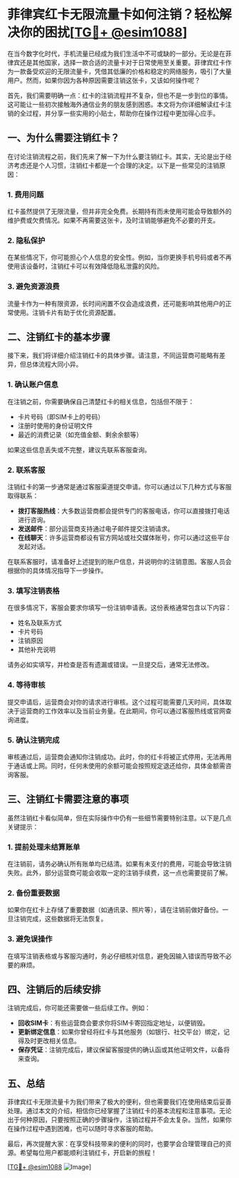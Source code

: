 # 菲律宾红卡无限流量卡如何注销？轻松解决你的困扰[[TG💪+ @esim1088](https://t.me/s/esim1088)]

在当今数字化时代，手机流量已经成为我们生活中不可或缺的一部分。无论是在菲律宾还是其他国家，选择一款合适的流量卡对于日常使用至关重要。菲律宾红卡作为一款备受欢迎的无限流量卡，凭借其低廉的价格和稳定的网络服务，吸引了大量用户。然而，如果你因为各种原因需要注销这张卡，又该如何操作呢？

首先，我们需要明确一点：红卡的注销流程并不复杂，但也不是一步到位的事情。这可能让一些初次接触海外通信业务的朋友感到困惑。本文将为你详细解读红卡注销的全过程，并分享一些实用的小贴士，帮助你在操作过程中更加得心应手。

## 一、为什么需要注销红卡？

在讨论注销流程之前，我们先来了解一下为什么要注销红卡。其实，无论是出于经济考虑还是个人习惯，注销红卡都是一个合理的决定。以下是一些常见的注销原因：

### 1. **费用问题**
   红卡虽然提供了无限流量，但并非完全免费。长期持有而未使用可能会导致额外的维护费或欠费情况。如果不再需要这张卡，及时注销能够避免不必要的开支。

### 2. **隐私保护**
   在某些情况下，你可能担心个人信息的安全性。例如，当你更换手机号码或者不再使用该设备时，注销红卡可以有效降低隐私泄露的风险。

### 3. **避免资源浪费**
   流量卡作为一种有限资源，长时间闲置不仅会造成浪费，还可能影响其他用户的正常使用。注销卡片有助于优化资源配置。

## 二、注销红卡的基本步骤

接下来，我们将详细介绍注销红卡的具体步骤。请注意，不同运营商可能略有差异，但总体流程大同小异。

### 1. **确认账户信息**
   在注销之前，你需要确保自己清楚红卡的相关信息，包括但不限于：
   - 卡片号码（即SIM卡上的号码）
   - 注册时使用的身份证明文件
   - 最近的消费记录（如充值金额、剩余余额等）

   如果这些信息丢失或不完整，建议先联系客服查询。

### 2. **联系客服**
   注销红卡的第一步通常是通过客服渠道提交申请。你可以通过以下几种方式与客服取得联系：
   - **拨打客服热线**：大多数运营商都会提供专门的客服电话，你可以直接拨打电话进行咨询。
   - **发送邮件**：部分运营商支持通过电子邮件提交注销请求。
   - **在线聊天**：许多运营商都设有官方网站或社交媒体账号，你可以通过这些平台发起对话。

   在联系客服时，请准备好上述提到的账户信息，并说明你的注销意图。客服人员会根据你的具体情况指导下一步操作。

### 3. **填写注销表格**
   在很多情况下，客服会要求你填写一份注销申请表。这份表格通常包含以下内容：
   - 姓名及联系方式
   - 卡片号码
   - 注销原因
   - 其他补充说明

   请务必如实填写，并检查是否有遗漏或错误。一旦提交后，通常无法修改。

### 4. **等待审核**
   提交申请后，运营商会对你的请求进行审核。这个过程可能需要几天时间，具体取决于运营商的工作效率以及当前业务量。在此期间，你可以通过客服热线或官网查询进度。

### 5. **确认注销完成**
   审核通过后，运营商会通知你注销成功。此时，你的红卡将被正式停用，无法再用于通话或上网。同时，任何未使用的余额可能会按照规定退还给你，具体金额需咨询客服。

## 三、注销红卡需要注意的事项

虽然注销红卡看似简单，但在实际操作中仍有一些细节需要特别注意。以下是几点关键提示：

### 1. **提前处理未结算账单**
   在注销前，请务必确认所有账单均已结清。如果有未支付的费用，可能会导致注销失败。此外，部分运营商可能会收取一定的注销手续费，这一点也需要提前了解。

### 2. **备份重要数据**
   如果你在红卡上存储了重要数据（如通讯录、照片等），请在注销前做好备份。一旦注销完成，这些数据将无法恢复。

### 3. **避免误操作**
   在填写注销表格或与客服沟通时，务必仔细核对信息，避免因输入错误而导致不必要的麻烦。

## 四、注销后的后续安排

注销完成后，你可能还需要做一些后续工作。例如：
- **回收SIM卡**：有些运营商会要求你将SIM卡寄回指定地址，以便销毁。
- **更新绑定信息**：如果你曾经将红卡与其他服务（如银行、社交平台）绑定，记得及时更改相关信息。
- **保存凭证**：注销完成后，建议保留客服提供的确认函或其他证明文件，以备将来查询。

## 五、总结

菲律宾红卡无限流量卡为我们带来了极大的便利，但也需要我们在使用结束后妥善处理。通过本文的介绍，相信你已经掌握了注销红卡的基本流程和注意事项。无论出于何种原因，只要按照正确的步骤操作，注销过程并不会太复杂。当然，如果你在操作过程中遇到困难，也可以随时寻求客服的帮助。

最后，再次提醒大家：在享受科技带来的便利的同时，也要学会合理管理自己的资源。希望每位用户都能顺利注销红卡，开启新的旅程！

[[TG💪+ @esim1088](https://t.me/s/esim1088) ![Image](https://i.postimg.cc/4NQfJmqS/Snipaste-2025-05-13-00-14-12.png)]